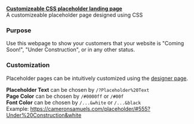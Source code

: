 [**Customizeable CSS placeholder landing page**](https://git.io/vh4CR)
<br>A customizeable placeholder page designed using CSS

### Purpose
Use this webpage to show your customers that your website is
"Coming Soon!", "Under Construction", or in any other status.

### Customization
Placeholder pages can be intuitively customized using the [designer page](https://git.io/vhgE3).

**Placeholder Text** can be chosen by `/?Placeholder%20Text`
<br>**Page Color** can be chosen by `/#0000ff` or `/#00f`
<br>**Font Color** can be chosen by `/...&white` or `/...&black`
<br>Example: <https://cameronsamuels.com/placeholder/#555?Under%20Construction&white>
